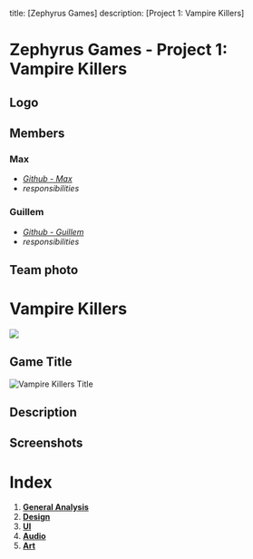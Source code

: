 title: [Zephyrus Games]
description: [Project 1: Vampire Killers]

# Zephyrus Games - Project 1: Vampire Killers
## Logo

## Members
### Max
* [*Github - Max*](https://github.com/M4xp0w3rg4m3s)
* *responsibilities*

### Guillem
* [*Github - Guillem*](https://github.com/GuillemDev)
* *responsibilities*

## Team photo

# Vampire Killers
![](https://i0.wp.com/codigoespagueti.com/wp-content/uploads/2022/07/Castlevania-Que-es-el-Vampire-Killer.jpg)
## Game Title
![Vampire Killers Title](https://upload.wikimedia.org/wikipedia/fr/d/df/Vampire_Killer_Logo.gif
)
## Description
## Screenshots

# Index
1. [**General Analysis**](https://github.com/M4xp0w3rg4m3s/Vampire-Killers/wiki/General-Analysis)
2. [**Design**](https://github.com/M4xp0w3rg4m3s/Vampire-Killers/wiki/Design)
3. [**UI**](https://github.com/M4xp0w3rg4m3s/Vampire-Killers/wiki/UI)
4. [**Audio**](https://github.com/M4xp0w3rg4m3s/Vampire-Killers/wiki/Audio)
5. [**Art**](https://github.com/M4xp0w3rg4m3s/Vampire-Killers/wiki/Art)

